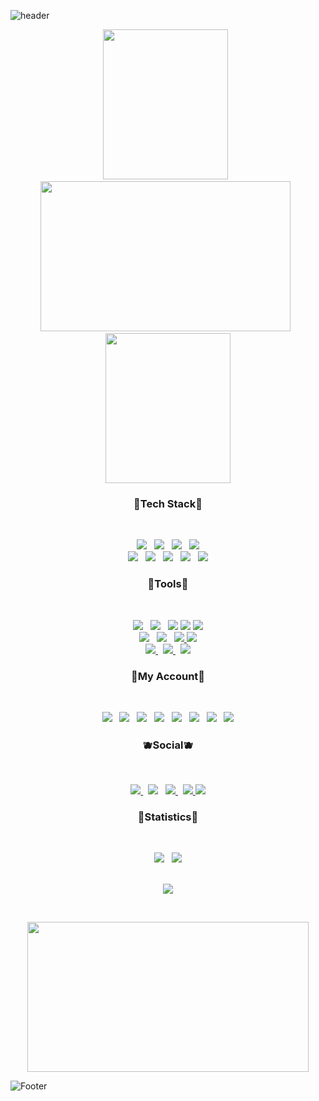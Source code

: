 <!-- 🐧HEADER🐧 --> 
![header](https://capsule-render.vercel.app/api?type=waving&color=gradient&height=250&section=header&text=Star%20Butterfly&fontSize=90&fontColor=fff)





<!-- 🐱IMG🐱 --> 
<p align="center">
<img src="https://user-images.githubusercontent.com/58620940/180670849-b1f3739c-10e4-4ca0-93fb-039c9225315f.gif" width="200" height="240"> &nbsp 
<img src="https://user-images.githubusercontent.com/58620940/180647851-6a1fb83d-adb8-4fd2-8aa1-b0941b62ab25.gif" width="400"height="240"> &nbsp 
<img src="https://user-images.githubusercontent.com/58620940/180670814-641979e9-6efd-41a5-9b35-5453e522a296.gif" width="200"height="240">
</p>





<!-- 🐭TEAC STACT🐭 --> 
<h3 align="center"><b> 🍑Tech Stack🍑 </b></h3>

</br>

<p align="center">
<a href="https://developer.mozilla.org/ko/docs/Web/HTML">
<img src="https://img.shields.io/badge/HTML-E34F26?style=flat-badge&logo=HTML5&logoColor=white"/></a> &nbsp
<a href="https://developer.mozilla.org/ko/docs/Web/CSS/Reference">	
<img src="https://img.shields.io/badge/CSS-1572B6?style=flat-badge&logo=CSS3&logoColor=white"/></a> &nbsp
<a href="https://developer.mozilla.org/ko/docs/Web/JavaScript">	
<img src="https://img.shields.io/badge/JavaScript-F7DF1E?style=flat-badge&logo=JavaScript&logoColor=white"/></a> &nbsp
<a href="https://developer.mozilla.org/ko/docs/Web/JavaScript">		
<img src="https://img.shields.io/badge/PUG-A86454?style=flat-badge&logo=PUG&logoColor=white"/></a> 

</br>

<a href="https://git-scm.com/"> 
<img src="https://img.shields.io/badge/Git-F05032?style=flat-badge&logo=git&logoColor=white"/></a> &nbsp
<a href="https://www.python.org/"> 
<img src="https://img.shields.io/badge/Python-3776AB?style=flat-badge&logo=python&logoColor=white"/></a> &nbsp 
<a href="https://www.adobe.com/kr/products/photoshop.html"> 
<img src="https://img.shields.io/badge/Photoshop-31A8FF?style=flat-badge&logo=adobephotoshop&logoColor=white"/></a> &nbsp 
<a href="https://www.adobe.com/kr/products/xd.html"> 
<img src="https://img.shields.io/badge/Adobexd-FF61F6?style=flat-badge&logo=Adobexd&logoColor=white"/></a> &nbsp 
<img src="https://img.shields.io/badge/Kotlin-7F52FF?style=flat-badge&logo=Kotlin&logoColor=white"/></a>
	

 
 
 
<!-- 🐹TOOLS🐹 -->  
<h3 align="center"><b> 🍏Tools🍏 </b></h3></br>
<p align="center">	
<a href="https://visualstudio.microsoft.com/ko/"> <img src="https://img.shields.io/badge/VisualStudio-5C2D91?style=flat-badge&logo=visualstudio&logoColor=white"/></a> &nbsp 
<a href="https://code.visualstudio.com/"> <img src="https://img.shields.io/badge/VisualStudioCode-007ACC?style=flat-badge&logo=visualstudiocode&logoColor=white"/></a> &nbsp 
<a href="https://www.mysql.com/"> <img src="https://img.shields.io/badge/MySQL-4479A1?style=flat-badge&logo=MySQL&logoColor=white"/></a> 
<a href="https://www.mongodb.com/ko-kr"> <img src="https://img.shields.io/badge/MongoDB-47A248?style=flat-badge&logo=MongoDB&logoColor=white"/></a> 
<img src="https://img.shields.io/badge/Xcode-147EFB?style=flat-badge&logo=Xcode&logoColor=white"/></a> 	
<br>
<a href="https://nodejs.org/en/about/resources/"> <img src="https://img.shields.io/badge/Node.js-339933?style=flat-badge&logo=Node.js&logoColor=white"/></a> &nbsp 
<a href="https://expressjs.com/ko/"> <img src="https://img.shields.io/badge/Express-000000?style=flat-badge&logo=Express&logoColor=white"/></a> &nbsp 
<a href="https://expo.dev/"> <img src="https://img.shields.io/badge/Expo-000020?style=flat-badge&logo=Expo&logoColor=white"/>
</a> 
<img src="https://img.shields.io/badge/AndroidStudio-3DDC84?style=flat-badge&logo=AndroidStudio&logoColor=white"/>
</a> 
<br>
<a href="https://reactjs.org/"> <img src="https://img.shields.io/badge/React-61DAFB?style=flat-badge&logo=React&logoColor=white"/>
</a> &nbsp
<a href="https://nextjs.org/"> <img src="https://img.shields.io/badge/Next-000000?style=flat-badge&logo=Next&logoColor=white"/>
</a> &nbsp 
<a href="https://www.postman.com/"> <img src="https://img.shields.io/badge/Postman-FF6C37?style=flat-badge&logo=Postman&logoColor=white"/>
</a>	





<!-- 🐰MY ACCOUNT🐰 --> 	
<h3 align="center"><b> 🍓My Account🍓 </b></h3>
</br>
<p align="center">	
<a href="https://www.youtube.com/channel/UCW9wXUuo0H_PrbBVlz6siHQ"> <img src="https://img.shields.io/badge/Youtube-ff0000?style=flat-badge&logo=youtube&link=https://www.youtube.com/c/kyleschool"/></a> &nbsp
<a href="https://mail.google.com/mail/u/1/?ogbl#inbox">	
<img src="https://img.shields.io/badge/Gmail-EA4335?style=flat-badge&logo=gmail&logoColor=white"/></a> &nbsp 
<a href="https://www.naver.com/"> <img src="https://img.shields.io/badge/Naver-03C75A?style=flat-badge&logo=naver&logoColor=white"/></a> &nbsp 
<a href="https://velog.io/@abc59684495"><img src="https://camo.githubusercontent.com/fe4c5886726a4a11c7a8380bddb273de7449d521ad1f958876c982cf0c380b46/68747470733a2f2f696d672e736869656c64732e696f2f62616467652f56656c6f672d3230633939373f7374796c653d666f722d7468652d737175617265266c6f676f3d56696d656f266c6f676f436f6c6f723d7768697465"/></a> &nbsp
<a href="https://brand.linkedin.com/policies"> <img src="https://img.shields.io/badge/LinkedIn-0A66C2?style=flat-badge&logo=LinkedIn&logoColor=white"/></a> &nbsp
<a href="https://www.notion.so/"> <img src="https://img.shields.io/badge/Notion-333333?style=flat-badge&logo=notion&logoColor=white"/></a> &nbsp
<a href="https://github.com/jungkeunmo"> <img src="https://img.shields.io/badge/github-181717?style==flat-badge&logo=github&logoColor=white"/></a> &nbsp
<a href="https://www.pinterest.co.kr/"> <img src="https://img.shields.io/badge/pinterest-BD081C?style==flat-badge&logo=pinterest&logoColor=white"/></a>
	

	
				

<!-- 🦊SOCIAL🦊 --> 
<h3 align="center"><b> 🫐Social🫐 </b></h3></br>
<p align="center">	
<a href="https://www.facebook.com/profile.php?id=100066889059859"> <img src="https://img.shields.io/badge/Facebook-1877F2?style=flat-badge&logo=facebook&logoColor=white"/>
</a> &nbsp 
<a href="https://www.instagram.com/geunmo07/"> <img src="https://img.shields.io/badge/Instagram-E4405F?style=flat-badge&logo=instagram&logoColor=white"/></a> &nbsp 
<a href="https://twitter.com/llllll20784399"> <img src="https://img.shields.io/badge/Twitter-1DA1F2?style=flat-badge&logo=Twitter&logoColor=white"/> 
</a> &nbsp 
<a href="https://support.discord.com/hc/ko"> <img src="https://img.shields.io/badge/Discord-5865F2?style=flat-badge&logo=Discord&logoColor=white"/> 
</a>
<a href="https://www.tiktok.com/@abc59684495"> <img src="https://img.shields.io/badge/TikTok-000000?style=flat-badge&logo=TikTok&logoColor=white"/> 
</a>
<br>


	
	
	
<!-- 🐻STATISTICS🐻 --> 
<h3 align="center"><b> 🍊Statistics🍊 </b></h3></br>
<p align="center">
<a href="https://github.com/jungkeunmo?tab=repositories">
<img src="https://github-readme-stats.vercel.app/api?username=jungkeunmo&theme=omni&show_icons=true"/></a> &nbsp 
<a href="https://github.com/jungkeunmo?tab=repositories">	
<img src="https://github-readme-stats.vercel.app/api/top-langs/?username=jungkeunmo&theme=omni&layout=compact"/>
</a>
  
  

	
	
<!-- 🐼HIT🐼 --> 	
<p align="center"> <br>
<img src="https://hits.seeyoufarm.com/api/count/incr/badge.svg?url=https%3A%2F%2Fgithub.com%2Fjungkeunmo&count_bg=%23C8DEB8&title_bg=%23555555&icon=&icon_color=%23FFFFFF&title=hits"/>
</p>	
</br>





<!-- 🐤gif🐤 --> 	
<p align="center">	
<img src="https://user-images.githubusercontent.com/58620940/181910288-9e1f9a35-7a4a-4256-97ba-028aad54beec.gif" width="450" height="240">
</p></a>

	
	


<!-- 🐻‍❄️FOOTER🐻‍❄️ --> 
![Footer](https://capsule-render.vercel.app/api?type=waving&color=gradient&height=230&section=footer)	
